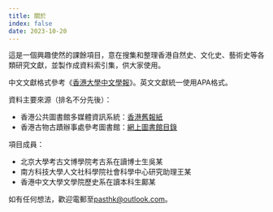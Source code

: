 ```yaml
---
title: 關於
index: false
date: 2023-10-20
---
```

這是一個興趣使然的課餘項目，意在搜集和整理香港自然史、文化史、藝術史等各類研究文獻，並製作成資料索引集，供大家使用。

中文文獻格式參考《[香港大學中文學報](https://www.hkujcs.hku.hk/style-sheet-chinese)》。英文文獻統一使用APA格式。

資料主要來源（排名不分先後）：
- 香港公共圖書館多媒體資訊系統：[香港舊報紙](https://mmis.hkpl.gov.hk/zh/old-hk-collection)
- 香港古物古蹟辦事處參考圖書館：[網上圖書館目錄](https://lms.amo.gov.hk/hk)

項目成員：
- 北京大學考古文博學院考古系在讀博士生吳某
- 南方科技大學人文社科學院社會科學中心研究助理王某
- 香港中文大學文學院歷史系在讀本科生鄺某

如有任何想法，歡迎電郵至<pasthk@outlook.com>。